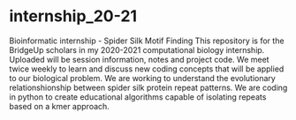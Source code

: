 # internship_20-21
Bioinformatic internship - Spider Silk Motif Finding
This repository is for the BridgeUp scholars in my 2020-2021 computational biology internship. Uploaded will be session information, notes and project code. We meet twice weekly to learn and discuss new coding concepts that will be applied to our biological problem. We are working to understand the evolutionary relationshionship between spider silk protein repeat patterns. We are coding in python to create educational algorithms capable of isolating repeats based on a kmer approach. 
